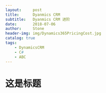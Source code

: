 ```yaml
---
layout:     post
title:      Dyanmics CRM
subtitle:   Dyanmics CRM 进阶
date:       2018-07-06
author:     Stone
header-img: img/Dynamics365PricingCost.jpg
catalog: true
tags:
    - DynamicsCRM
    - C#
    - ABC
---
```


# 这是标题

